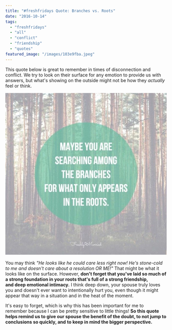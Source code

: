 ```yaml
---
title: "#freshfridays Quote: Branches vs. Roots"
date: "2016-10-14"
tags:
  - "freshfridays"
  - "all"
  - "conflict"
  - "friendship"
  - "quotes"
featured_image: "/images/103e9fba.jpeg"
---
```


This quote below is great to remember in times of disconnection and conflict. We try to look on their surface for any emotion to provide us with answers, but what's showing on the outside might not be how they _actually_ feel or think.

![branches, roots, searching among the branches, searching among the roots, searching among the branches quote, searching among the roots quote, marriage quotes, marriage reminders, marriage help, my mistakes in marriage, marriage advice, marriage inspiration, anonymous quotes, ](/images/IMG_0340.jpg)

You may think _"He looks like he could care less right now! He's stone-cold to me and doesn't care about a resolution OR ME!"_ That might be what it looks like on the surface. However, **don't forget that you've laid so much of a strong foundation in your roots that's full of a strong friendship, and deep emotional intimacy.** I think deep down, your spouse truly loves you and doesn't ever want to intentionally hurt you, even though it might appear that way in a situation and in the heat of the moment.

It's easy to forget, which is why this has been important for me to remember because I can be pretty sensitive to little things! **So this quote helps remind us to give our spouse the benefit of the doubt, to not jump to conclusions so quickly, and** **to keep in mind the bigger perspective.**
